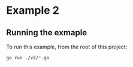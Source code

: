 # Example 2

## Running the exmaple

To run this example, from the root of this project:

```sh
go run ./v2/*.go
```

